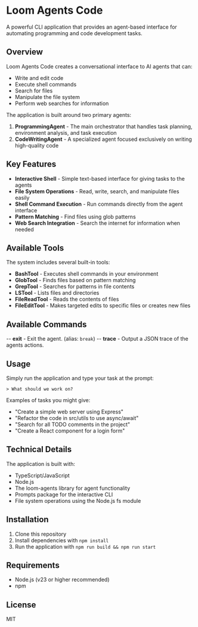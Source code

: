 # Loom Agents Code

A powerful CLI application that provides an agent-based interface for automating programming and code development tasks.

## Overview

Loom Agents Code creates a conversational interface to AI agents that can:
- Write and edit code
- Execute shell commands
- Search for files
- Manipulate the file system
- Perform web searches for information

The application is built around two primary agents:
1. **ProgrammingAgent** - The main orchestrator that handles task planning, environment analysis, and task execution
2. **CodeWritingAgent** - A specialized agent focused exclusively on writing high-quality code

## Key Features

- **Interactive Shell** - Simple text-based interface for giving tasks to the agents
- **File System Operations** - Read, write, search, and manipulate files easily
- **Shell Command Execution** - Run commands directly from the agent interface
- **Pattern Matching** - Find files using glob patterns
- **Web Search Integration** - Search the internet for information when needed

## Available Tools

The system includes several built-in tools:

- **BashTool** - Executes shell commands in your environment
- **GlobTool** - Finds files based on pattern matching
- **GrepTool** - Searches for patterns in file contents
- **LSTool** - Lists files and directories
- **FileReadTool** - Reads the contents of files
- **FileEditTool** - Makes targeted edits to specific files or creates new files

## Available Commands
-- **exit** - Exit the agent. (alias: `break`)
-- **trace** - Output a JSON trace of the agents actions.

## Usage

Simply run the application and type your task at the prompt:

```
> What should we work on?
```

Examples of tasks you might give:
- "Create a simple web server using Express"
- "Refactor the code in src/utils to use async/await"
- "Search for all TODO comments in the project"
- "Create a React component for a login form"

## Technical Details

The application is built with:
- TypeScript/JavaScript
- Node.js
- The loom-agents library for agent functionality
- Prompts package for the interactive CLI
- File system operations using the Node.js fs module

## Installation

1. Clone this repository
2. Install dependencies with `npm install`
3. Run the application with `npm run build && npm run start`

## Requirements

- Node.js (v23 or higher recommended)
- npm

## License

MIT

